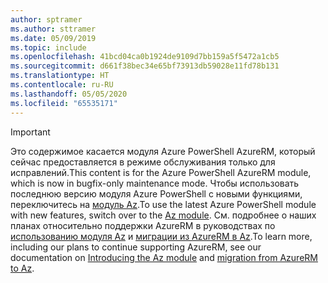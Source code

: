 ```yaml
---
author: sptramer
ms.author: sttramer
ms.date: 05/09/2019
ms.topic: include
ms.openlocfilehash: 41bcd04ca0b1924de9109d7bb159a5f5472a1cb5
ms.sourcegitcommit: d661f38bec34e65bf73913db59028e11fd78b131
ms.translationtype: HT
ms.contentlocale: ru-RU
ms.lasthandoff: 05/05/2020
ms.locfileid: "65535171"
---
```

> [!IMPORTANT]
>
> <span data-ttu-id="005bb-101">Это содержимое касается модуля Azure PowerShell AzureRM, который сейчас предоставляется в режиме обслуживания только для исправлений.</span><span class="sxs-lookup"><span data-stu-id="005bb-101">This content is for the Azure PowerShell AzureRM module, which is now in bugfix-only maintenance mode.</span></span>
> <span data-ttu-id="005bb-102">Чтобы использовать последнюю версию модуля Azure PowerShell с новыми функциями, переключитесь на [модуль Az](/powershell/azure).</span><span class="sxs-lookup"><span data-stu-id="005bb-102">To use the latest Azure PowerShell module with new features, switch over to the [Az module](/powershell/azure).</span></span> <span data-ttu-id="005bb-103">См. подробнее о наших планах относительно поддержки AzureRM в руководствах по [использованию модуля Az](/powershell/azure/new-azureps-module-az) и [миграции из AzureRM в Az](/powershell/azure/migrate-from-azurerm-to-az).</span><span class="sxs-lookup"><span data-stu-id="005bb-103">To learn more, including our plans to continue supporting AzureRM, see our documentation on [Introducing the Az module](/powershell/azure/new-azureps-module-az) and [migration from AzureRM to Az](/powershell/azure/migrate-from-azurerm-to-az).</span></span>
